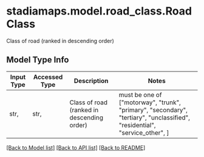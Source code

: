 # stadiamaps.model.road_class.RoadClass

Class of road (ranked in descending order)

## Model Type Info
Input Type | Accessed Type | Description | Notes
------------ | ------------- | ------------- | -------------
str,  | str,  | Class of road (ranked in descending order) | must be one of ["motorway", "trunk", "primary", "secondary", "tertiary", "unclassified", "residential", "service_other", ] 

[[Back to Model list]](../../README.md#documentation-for-models) [[Back to API list]](../../README.md#documentation-for-api-endpoints) [[Back to README]](../../README.md)

